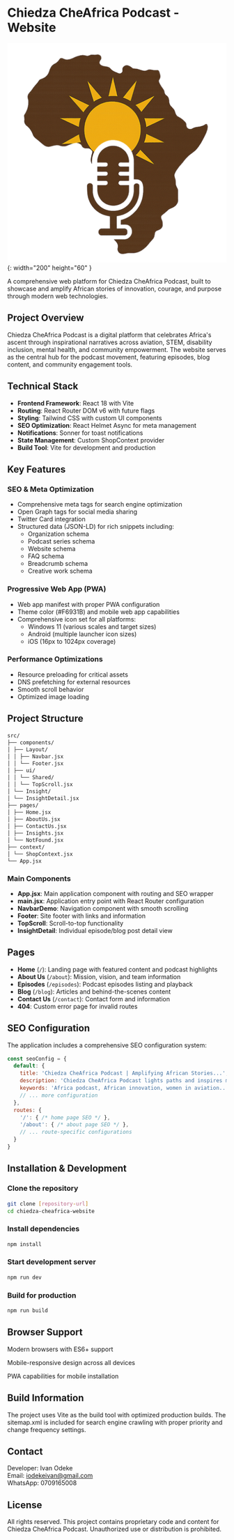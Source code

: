 # Chiedza CheAfrica Podcast - Website

![Chiedza CheAfrica Logo](public/mainlogo.png){: width="200" height="60" }

A comprehensive web platform for Chiedza CheAfrica Podcast, built to showcase and amplify African stories of innovation, courage, and purpose through modern web technologies.

## Project Overview

Chiedza CheAfrica Podcast is a digital platform that celebrates Africa's ascent through inspirational narratives across aviation, STEM, disability inclusion, mental health, and community empowerment. The website serves as the central hub for the podcast movement, featuring episodes, blog content, and community engagement tools.

## Technical Stack

- **Frontend Framework**: React 18 with Vite
- **Routing**: React Router DOM v6 with future flags
- **Styling**: Tailwind CSS with custom UI components
- **SEO Optimization**: React Helmet Async for meta management
- **Notifications**: Sonner for toast notifications
- **State Management**: Custom ShopContext provider
- **Build Tool**: Vite for development and production

## Key Features

### SEO & Meta Optimization
- Comprehensive meta tags for search engine optimization
- Open Graph tags for social media sharing
- Twitter Card integration
- Structured data (JSON-LD) for rich snippets including:
  - Organization schema
  - Podcast series schema
  - Website schema
  - FAQ schema
  - Breadcrumb schema
  - Creative work schema

### Progressive Web App (PWA)
- Web app manifest with proper PWA configuration
- Theme color (#F6931B) and mobile web app capabilities
- Comprehensive icon set for all platforms:
  - Windows 11 (various scales and target sizes)
  - Android (multiple launcher icon sizes)
  - iOS (16px to 1024px coverage)

### Performance Optimizations
- Resource preloading for critical assets
- DNS prefetching for external resources
- Smooth scroll behavior
- Optimized image loading

## Project Structure
```
src/
├── components/
│ ├── Layout/
│ │ ├── Navbar.jsx
│ │ └── Footer.jsx
│ ├── ui/
│ │ └── Shared/
│ │ └── TopScroll.jsx
│ └── Insight/
│ └── InsightDetail.jsx
├── pages/
│ ├── Home.jsx
│ ├── AboutUs.jsx
│ ├── ContactUs.jsx
│ ├── Insights.jsx
│ └── NotFound.jsx
├── context/
│ └── ShopContext.jsx
└── App.jsx
```

### Main Components
- **App.jsx**: Main application component with routing and SEO wrapper
- **main.jsx**: Application entry point with React Router configuration
- **NavbarDemo**: Navigation component with smooth scrolling
- **Footer**: Site footer with links and information
- **TopScroll**: Scroll-to-top functionality
- **InsightDetail**: Individual episode/blog post detail view

## Pages

- **Home** (`/`): Landing page with featured content and podcast highlights
- **About Us** (`/about`): Mission, vision, and team information
- **Episodes** (`/episodes`): Podcast episodes listing and playback
- **Blog** (`/blog`): Articles and behind-the-scenes content
- **Contact Us** (`/contact`): Contact form and information
- **404**: Custom error page for invalid routes

## SEO Configuration

The application includes a comprehensive SEO configuration system:

```javascript
const seoConfig = {
  default: {
    title: 'Chiedza CheAfrica Podcast | Amplifying African Stories...',
    description: 'Chiedza CheAfrica Podcast lights paths and inspires minds...',
    keywords: 'Africa podcast, African innovation, women in aviation...',
    // ... more configuration
  },
  routes: {
    '/': { /* home page SEO */ },
    '/about': { /* about page SEO */ },
    // ... route-specific configurations
  }
}
```

## Installation & Development

### Clone the repository
```bash
git clone [repository-url]
cd chiedza-cheafrica-website
```

### Install dependencies
```bash
npm install
```

### Start development server
```bash
npm run dev
```

### Build for production
```bash
npm run build
```

## Browser Support
Modern browsers with ES6+ support

Mobile-responsive design across all devices

PWA capabilities for mobile installation

## Build Information
The project uses Vite as the build tool with optimized production builds. The sitemap.xml is included for search engine crawling with proper priority and change frequency settings.

## Contact
Developer: Ivan Odeke  
Email: iodekeivan@gmail.com  
WhatsApp: 0709165008

## License
All rights reserved. This project contains proprietary code and content for Chiedza CheAfrica Podcast. Unauthorized use or distribution is prohibited.

